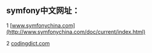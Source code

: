 ## symfony中文网址：

1  [www.symfonychina.com](http://www.symfonychina.com/doc/current/index.html)

2  [codingdict.com](http://codingdict.com/article/8052)

